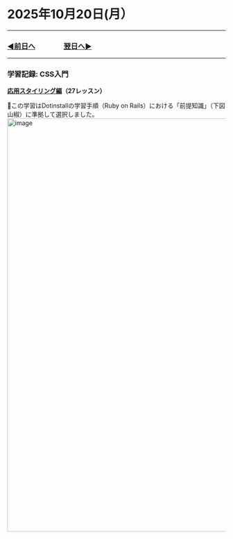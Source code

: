 # 2025年10月20日(月）

---

### [◀️前日へ](https://github.com/yuasys/chatty-journal/blob/main/2025/10/2025-10-19.md)&emsp;&emsp;&emsp;&emsp;[翌日へ▶️](https://github.com/yuasys/chatty-journal/blob/main/2025/10/2025-10-21.md)

---

### 学習記録: CSS入門 

<b>[応用スタイリング編](https://dotinstall.com/lessons/basic_css_advanced)（27レッスン）&emsp;
</b>

📌この学習はDotinstallの学習手順（Ruby on Rails）における「前提知識」（下図山椒）に準拠して選択しました。
<img width="952" height="" alt="image" src="https://github.com/user-attachments/assets/d197a20e-1699-4c57-aec3-bbe5230ab437" />

